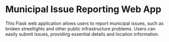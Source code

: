 # Municipal Issue Reporting Web App
This Flask web application allows users to report municipal issues, such as broken streetlights and other public infrastructure problems. Users can easily submit issues, providing essential details and location information.
